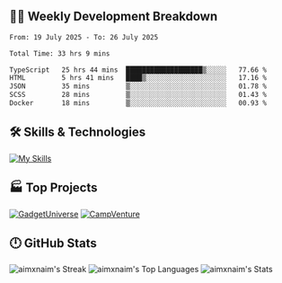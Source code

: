 

## 🧑‍💻 Weekly Development Breakdown

<!--START_SECTION:waka-->

```txt
From: 19 July 2025 - To: 26 July 2025

Total Time: 33 hrs 9 mins

TypeScript   25 hrs 44 mins  ███████████████████▒░░░░░   77.66 %
HTML         5 hrs 41 mins   ████▒░░░░░░░░░░░░░░░░░░░░   17.16 %
JSON         35 mins         ▒░░░░░░░░░░░░░░░░░░░░░░░░   01.78 %
SCSS         28 mins         ▒░░░░░░░░░░░░░░░░░░░░░░░░   01.43 %
Docker       18 mins         ▒░░░░░░░░░░░░░░░░░░░░░░░░   00.93 %
```

<!--END_SECTION:waka-->

## 🛠️ Skills & Technologies

[![My Skills](https://skillicons.dev/icons?i=angular,react,docker,mongodb,nodejs,express,github,bootstrap,prisma,postman,postgres&perline=8)](https://skillicons.dev)

## 🏭 Top Projects

[![GadgetUniverse](https://github-readme-stats.vercel.app/api/pin/?username=aimxnaim&repo=GadgetUniverse&theme=tokyonight&show_icons=true&hide_border=true)](https://github.com/aimxnaim/GadgetUniverse)
[![CampVenture](https://github-readme-stats.vercel.app/api/pin/?username=aimxnaim&repo=CampVenture&theme=tokyonight&show_icons=true&hide_border=true)](https://github.com/aimxnaim/CampVenture)

## 🕛 GitHub Stats

![aimxnaim's Streak](https://streak-stats.demolab.com?user=aimxnaim&theme=tokyonight&show_icons=true&hide_border=true)
![aimxnaim's Top Languages](https://github-readme-stats.vercel.app/api/top-langs/?username=aimxnaim&theme=tokyonight&show_icons=true&hide_border=true&layout=compact)
![aimxnaim's Stats](https://github-readme-stats.vercel.app/api?username=aimxnaim&theme=tokyonight&show_icons=true&hide_border=true&count_private=true)




